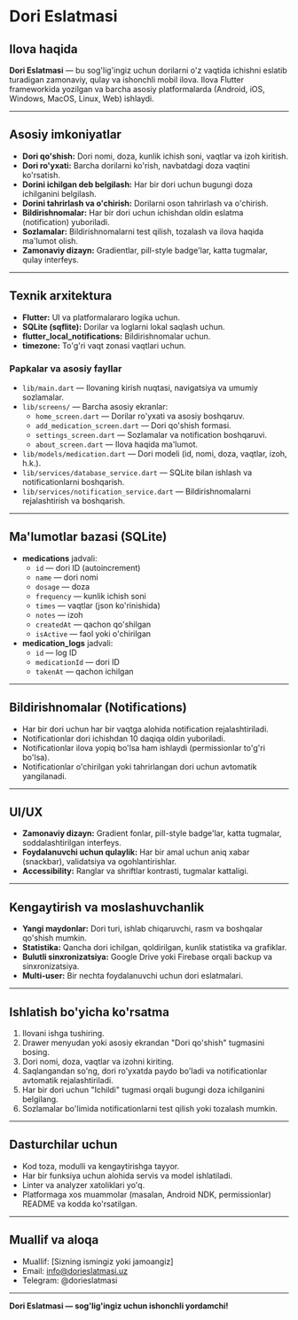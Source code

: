 # Dori Eslatmasi

## Ilova haqida

**Dori Eslatmasi** — bu sog'lig'ingiz uchun dorilarni o'z vaqtida ichishni eslatib turadigan zamonaviy, qulay va ishonchli mobil ilova. Ilova Flutter frameworkida yozilgan va barcha asosiy platformalarda (Android, iOS, Windows, MacOS, Linux, Web) ishlaydi.

---

## Asosiy imkoniyatlar

- **Dori qo'shish:** Dori nomi, doza, kunlik ichish soni, vaqtlar va izoh kiritish.
- **Dori ro'yxati:** Barcha dorilarni ko'rish, navbatdagi doza vaqtini ko'rsatish.
- **Dorini ichilgan deb belgilash:** Har bir dori uchun bugungi doza ichilganini belgilash.
- **Dorini tahrirlash va o'chirish:** Dorilarni oson tahrirlash va o'chirish.
- **Bildirishnomalar:** Har bir dori uchun ichishdan oldin eslatma (notification) yuboriladi.
- **Sozlamalar:** Bildirishnomalarni test qilish, tozalash va ilova haqida ma'lumot olish.
- **Zamonaviy dizayn:** Gradientlar, pill-style badge'lar, katta tugmalar, qulay interfeys.

---

## Texnik arxitektura

- **Flutter:** UI va platformalararo logika uchun.
- **SQLite (sqflite):** Dorilar va loglarni lokal saqlash uchun.
- **flutter_local_notifications:** Bildirishnomalar uchun.
- **timezone:** To'g'ri vaqt zonasi vaqtlari uchun.

### Papkalar va asosiy fayllar

- `lib/main.dart` — Ilovaning kirish nuqtasi, navigatsiya va umumiy sozlamalar.
- `lib/screens/` — Barcha asosiy ekranlar:
  - `home_screen.dart` — Dorilar ro'yxati va asosiy boshqaruv.
  - `add_medication_screen.dart` — Dori qo'shish formasi.
  - `settings_screen.dart` — Sozlamalar va notification boshqaruvi.
  - `about_screen.dart` — Ilova haqida ma'lumot.
- `lib/models/medication.dart` — Dori modeli (id, nomi, doza, vaqtlar, izoh, h.k.).
- `lib/services/database_service.dart` — SQLite bilan ishlash va notificationlarni boshqarish.
- `lib/services/notification_service.dart` — Bildirishnomalarni rejalashtirish va boshqarish.

---

## Ma'lumotlar bazasi (SQLite)

- **medications** jadvali:
  - `id` — dori ID (autoincrement)
  - `name` — dori nomi
  - `dosage` — doza
  - `frequency` — kunlik ichish soni
  - `times` — vaqtlar (json ko'rinishida)
  - `notes` — izoh
  - `createdAt` — qachon qo'shilgan
  - `isActive` — faol yoki o'chirilgan
- **medication_logs** jadvali:
  - `id` — log ID
  - `medicationId` — dori ID
  - `takenAt` — qachon ichilgan

---

## Bildirishnomalar (Notifications)

- Har bir dori uchun har bir vaqtga alohida notification rejalashtiriladi.
- Notificationlar dori ichishdan 10 daqiqa oldin yuboriladi.
- Notificationlar ilova yopiq bo'lsa ham ishlaydi (permissionlar to'g'ri bo'lsa).
- Notificationlar o'chirilgan yoki tahrirlangan dori uchun avtomatik yangilanadi.

---

## UI/UX

- **Zamonaviy dizayn:** Gradient fonlar, pill-style badge'lar, katta tugmalar, soddalashtirilgan interfeys.
- **Foydalanuvchi uchun qulaylik:** Har bir amal uchun aniq xabar (snackbar), validatsiya va ogohlantirishlar.
- **Accessibility:** Ranglar va shriftlar kontrasti, tugmalar kattaligi.

---

## Kengaytirish va moslashuvchanlik

- **Yangi maydonlar:** Dori turi, ishlab chiqaruvchi, rasm va boshqalar qo'shish mumkin.
- **Statistika:** Qancha dori ichilgan, qoldirilgan, kunlik statistika va grafiklar.
- **Bulutli sinxronizatsiya:** Google Drive yoki Firebase orqali backup va sinxronizatsiya.
- **Multi-user:** Bir nechta foydalanuvchi uchun dori eslatmalari.

---

## Ishlatish bo'yicha ko'rsatma

1. Ilovani ishga tushiring.
2. Drawer menyudan yoki asosiy ekrandan "Dori qo'shish" tugmasini bosing.
3. Dori nomi, doza, vaqtlar va izohni kiriting.
4. Saqlangandan so'ng, dori ro'yxatda paydo bo'ladi va notificationlar avtomatik rejalashtiriladi.
5. Har bir dori uchun "Ichildi" tugmasi orqali bugungi doza ichilganini belgilang.
6. Sozlamalar bo'limida notificationlarni test qilish yoki tozalash mumkin.

---

## Dasturchilar uchun

- Kod toza, modulli va kengaytirishga tayyor.
- Har bir funksiya uchun alohida servis va model ishlatiladi.
- Linter va analyzer xatoliklari yo'q.
- Platformaga xos muammolar (masalan, Android NDK, permissionlar) README va kodda ko'rsatilgan.

---

## Muallif va aloqa

- Muallif: [Sizning ismingiz yoki jamoangiz]
- Email: info@dorieslatmasi.uz
- Telegram: @dorieslatmasi

---

**Dori Eslatmasi — sog'lig'ingiz uchun ishonchli yordamchi!**
